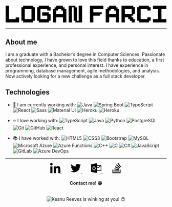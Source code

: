 
<p align="center"><img src="./images/title.png"></img></p>

---

##  About me
I am a graduate with a Bachelor’s degree in Computer Sciences. Passionate about technology, I have grown to love this field thanks to education, a first professional experience, and personal interest. I have experience in programming, database management, agile methodologies, and analysis. Now actively looking for a new challenge as a full stack developer.

##  Technologies
- 🚧 I am currently working with:
![Java](https://img.shields.io/badge/-Java-E34A86?style=flat-square&logo=java)
![Spring Boot](https://img.shields.io/badge/-Spring%20Boot-6DB33F?style=flat-square&logo=spring&logoColor=white)
![TypeScript](https://img.shields.io/badge/-TypeScript-007ACC?style=flat-square&logo=typescript)
![React](https://img.shields.io/badge/-React-black?style=flat-square&logo=react)
![Sass](https://img.shields.io/badge/-Sass-black?style=flat-square&logo=sass)
![Material UI](https://img.shields.io/badge/-Material%20UI-0081CB?style=flat-square&logo=material-ui)
![Heroku](https://img.shields.io/badge/-Heroku-430098?style=flat-square&logo=heroku)
![Heroku](https://img.shields.io/badge/-Netlify-00C7B7?style=flat-square&logo=netlify&logoColor=white)

- ⭐ I love working with:
![TypeScript](https://img.shields.io/badge/-TypeScript-007ACC?style=flat-square&logo=typescript)
![Java](https://img.shields.io/badge/-Java-E34A86?style=flat-square&logo=java)
![Python](https://img.shields.io/badge/-Python-black?style=flat-square&logo=Python)
![PostgreSQL](https://img.shields.io/badge/-PostgreSQL-336791?style=flat-square&logo=postgresql)
![Git](https://img.shields.io/badge/-Git-black?style=flat-square&logo=git)
![GitHub](https://img.shields.io/badge/-GitHub-181717?style=flat-square&logo=github)
![React](https://img.shields.io/badge/-React-black?style=flat-square&logo=react)

- 📚 I have worked with:
![HTML5](https://img.shields.io/badge/-HTML5-E34F26?style=flat-square&logo=html5&logoColor=white)
![CSS3](https://img.shields.io/badge/-CSS3-1572B6?style=flat-square&logo=css3)
![Bootstrap](https://img.shields.io/badge/-Bootstrap-563D7C?style=flat-square&logo=bootstrap)
![MySQL](https://img.shields.io/badge/-MySQL-black?style=flat-square&logo=mysql)
![Microsoft Azure](https://img.shields.io/badge/Microsoft%20Azure-232F7E?style=flat-square&logo=microsoft-azure)
![Azure Functions](https://img.shields.io/badge/Azure%20Functions-0062AD?style=flat-square&logo=azure-functions)
![C++](https://img.shields.io/badge/-C++-00599C?style=flat-square&logo=c%2B%2B)
![C](https://img.shields.io/badge/-C-00599C?style=flat-square&logo=c)
![C#](https://img.shields.io/badge/-C%23-239120?style=flat-square&logo=c-sharp)
![JavaScript](https://img.shields.io/badge/-JavaScript-black?style=flat-square&logo=javascript)
![GitLab](https://img.shields.io/badge/-GitLab-FCA121?style=flat-square&logo=gitlab)
![Azure DevOps](https://img.shields.io/badge/-Azure%20Devops-0089d6?style=flat-square&logo=azuredevops)

---

<!-- <div style="display:flex;flex-direction:row;align-items:center;justify-content:center;"> -->
<p align="center">
	<a href="https://www.linkedin.com/in/logan-farci/" style="margin:1em;">
		<img src="./icons/linkedin.png"/ title="Connect with Logan Farci on LinkedIn" alt="LinkedIn | Logan Farci" width="32px">
	</a>
	<a href="https://twitter.com/pomodoroFighter" style="margin:1em;">
		<img src="./icons/twitter.png"/ title="Follow Logan Farci on Twitter" alt="Twitter | Logan Farci" width="32px">
	</a>
	<a href="mailto:logan.farci@outlook.be?subject=Github&body=Hey%20Logan,%0D%0D..." style="margin:1em;">
		<img src="./icons/outlook.png"/ alt="LinkedIn | Logan Farci" width="32px">
	</a>
	<a href="https://stackoverflow.com/users/9819235/logan-farci" style="margin:1em;">
		<img src="./icons/stack-overflow.png"/ alt="StackOverflow | Logan Farci" width="32px">
	</a>
</p>
<!-- </div> -->
<h4 align="center">Contact me! 😁</h4>
<p align="center">
	<img src="./images/keanu.gif" height=100 style="margin:1em;" alt="Keanu Reeves is winking at you! 😉" title="Keanu Reeves is winking at you! 😉"/>
</p>